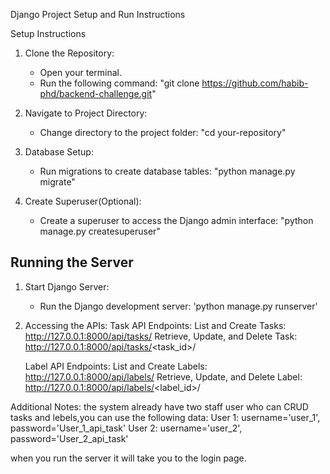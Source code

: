 Django Project Setup and Run Instructions

Setup Instructions

1. Clone the Repository: 
   - Open your terminal.
   - Run the following command:
        "git clone https://github.com/habib-phd/backend-challenge.git"

2. Navigate to Project Directory:
   - Change directory to the project folder:
        "cd your-repository"
     
3. Database Setup:
   - Run migrations to create database tables:
        "python manage.py migrate"
     
4. Create Superuser(Optional):
   - Create a superuser to access the Django admin interface:
        "python manage.py createsuperuser"


## Running the Server

1. Start Django Server:
   - Run the Django development server:
        'python manage.py runserver'
     

2. Accessing the APIs:
    Task API Endpoints:
        List and Create Tasks: http://127.0.0.1:8000/api/tasks/
        Retrieve, Update, and Delete Task: http://127.0.0.1:8000/api/tasks/<task_id>/

    Label API Endpoints:
        List and Create Labels: http://127.0.0.1:8000/api/labels/
        Retrieve, Update, and Delete Label: http://127.0.0.1:8000/api/labels/<label_id>/

Additional Notes:
the system already have two staff user who can CRUD tasks and lebels,you can use the following data:
User 1:
    username='user_1', password='User_1_api_task'
User 2:
    username='user_2', password='User_2_api_task'
    
when you run the server it will take you to the login page.
